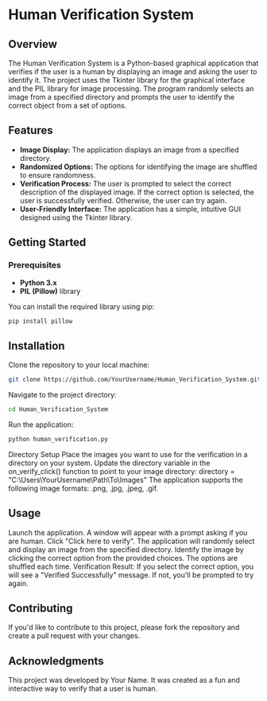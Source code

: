 # Human Verification System

## Overview

The Human Verification System is a Python-based graphical application that verifies if the user is a human by displaying an image and asking the user to identify it. The project uses the Tkinter library for the graphical interface and the PIL library for image processing. The program randomly selects an image from a specified directory and prompts the user to identify the correct object from a set of options.

## Features

- **Image Display:** The application displays an image from a specified directory.
- **Randomized Options:** The options for identifying the image are shuffled to ensure randomness.
- **Verification Process:** The user is prompted to select the correct description of the displayed image. If the correct option is selected, the user is successfully verified. Otherwise, the user can try again.
- **User-Friendly Interface:** The application has a simple, intuitive GUI designed using the Tkinter library.

## Getting Started

### Prerequisites

- **Python 3.x**
- **PIL (Pillow)** library

You can install the required library using pip:

```bash
pip install pillow
```

## Installation
Clone the repository to your local machine:
```bash
git clone https://github.com/YourUsername/Human_Verification_System.git
```
Navigate to the project directory:
```bash
cd Human_Verification_System
```
Run the application:
```bash
python human_verification.py
```
Directory Setup
Place the images you want to use for the verification in a directory on your system. Update the directory variable in the on_verify_click() function to point to your image directory:
directory = "C:\\Users\\YourUsername\\Path\\To\\Images"
The application supports the following image formats: .png, .jpg, .jpeg, .gif.

## Usage
Launch the application. A window will appear with a prompt asking if you are human.
Click "Click here to verify". The application will randomly select and display an image from the specified directory.
Identify the image by clicking the correct option from the provided choices. The options are shuffled each time.
Verification Result: If you select the correct option, you will see a "Verified Successfully" message. If not, you'll be prompted to try again.

## Contributing
If you'd like to contribute to this project, please fork the repository and create a pull request with your changes.

## Acknowledgments
This project was developed by Your Name. It was created as a fun and interactive way to verify that a user is human.
